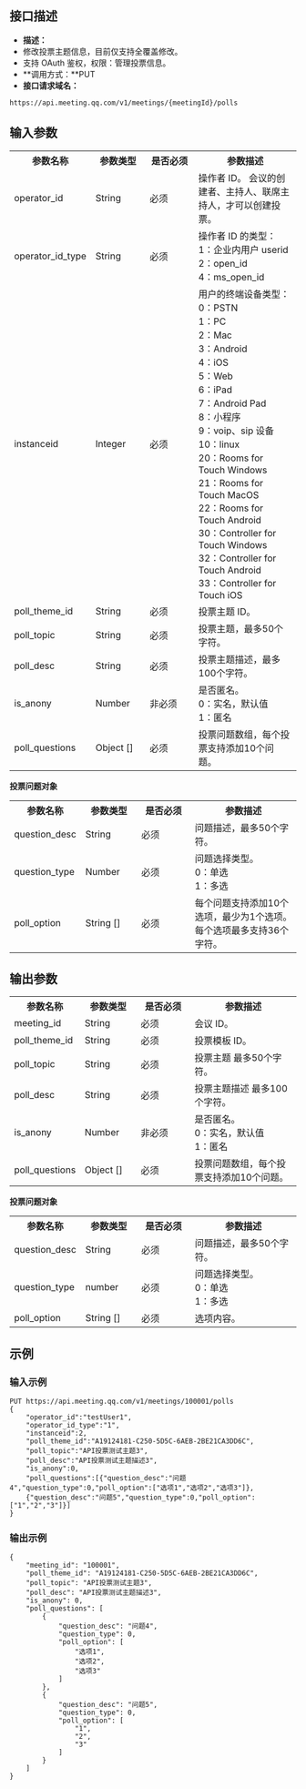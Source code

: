## 接口描述
- **描述：**
 - 修改投票主题信息，目前仅支持全覆盖修改。
 - 支持 OAuth 鉴权，权限：管理投票信息。
- **调用方式：**PUT
- **接口请求域名：**
```plaintext
https://api.meeting.qq.com/v1/meetings/{meetingId}/polls
```

## 输入参数
<table>
   <tr>
      <th width="20%" >参数名称	</td>
      <th width="20%" >参数类型</td>
      <th width="20%" >是否必须	</td>
      <th width="40%" >参数描述</td>
   </tr>
   <tr>
	 <td>operator_id	</td>	
	 <td >String	</td>
	 <td>必须	</td>	
	 <td>操作者 ID。 会议的创建者、主持人、联席主持人，才可以创建投票。		</td>   
	 </tr>
   <tr>
	 <td>operator_id_type	</td>
	 <td>String	</td>	
	 <td>必须	</td>	
	 <td>操作者 ID 的类型： <br>1：企业内用户 userid<br> 2：open_id <br>4：ms_open_id		</td> 
	 </tr>
   <tr>
	 <td>instanceid	</td>
	 <td>Integer	</td>
	 <td>必须	</td>	 
	 <td>用户的终端设备类型：<br>0：PSTN<br>1：PC<br>2：Mac<br>3：Android<br>4：iOS<br>5：Web<br>6：iPad<br>7：Android Pad<br>8：小程序<br>9：voip、sip 设备<br>10：linux<br>20：Rooms for Touch Windows<br>21：Rooms for Touch MacOS<br>22：Rooms for Touch Android<br>30：Controller for Touch Windows<br>32：Controller for Touch Android<br>33：Controller for Touch iOS</td>	  
	 </tr>
   <tr>
	 <td>poll_theme_id	</td>
	 <td>String	</td>	
	 <td>必须	</td>	
	 <td>投票主题 ID。   	</td>	 
	 </tr>
<tr>
	 <td>poll_topic	</td>
	 <td>String	</td>	
	 <td>必须	</td>	
	 <td>投票主题，最多50个字符。   	</td>	 
	 </tr>
   <tr>
	 <td>poll_desc	</td>
	 <td>String	</td>
	 <td>必须	</td>	
	 <td>投票主题描述，最多100个字符。  	</td>  	  
	 </tr>
   <tr>
	 <td>is_anony		</td>
	 <td>Number	</td>	
	 <td>非必须		</td>
	 <td>是否匿名。 <br>0：实名，默认值 <br>1：匿名		</td>   
	 </tr>
   <tr>
	 <td>poll_questions	</td>
	 <td>Object []	</td>
	 <td>必须	</td>
	 <td>投票问题数组，每个投票支持添加10个问题。 	</td> 
	 </tr>
</table>

**投票问题对象**
<table>
   <tr>
      <th width="20%" >参数名称	</td>
      <th width="20%" >参数类型</td>
      <th width="20%" >是否必须	</td>
      <th width="40%" >参数描述</td>
   </tr>
   <tr>
	 <td>question_desc	</td>
	 <td>String	</td>
	 <td>必须</td>
	 <td>问题描述，最多50个字符。    </td>	 
	 </tr>
   <tr>
	 <td>question_type	</td>
	 <td>Number	</td>
	 <td>必须</td>	
	 <td>问题选择类型。<br>0：单选 <br>1：多选    </td>	 
	 </tr>
   <tr>
	 <td>poll_option	</td>	
	 <td>String []	</td>
	 <td>必须</td>		
	 <td>每个问题支持添加10个选项，最少为1个选项。每个选项最多支持36个字符。</td>  
	 </tr>
</table>

## 输出参数
<table>
   <tr>
      <th width="20%" >参数名称	</td>
      <th width="20%" >参数类型</td>
      <th width="20%" >是否必须	</td>
      <th width="40%" >参数描述</td>
   </tr>
   <tr>
	 <td>meeting_id	</td>	
	 <td>String	</td>
	 <td>必须</td>	
	 <td>会议 ID。    	</td>
	 </tr>
   <tr>
	 <td>poll_theme_id</td>		
	 <td>String	</td>	
	 <td>必须	</td>		
	 <td>投票模板 ID。   </td> 
	 </tr>
   <tr>	 
	 <td>poll_topic	</td>
	 <td>String	</td>	
	 <td>必须	</td>		 
	 <td>投票主题 最多50个字符。   </td> 
	 </tr>
   <tr>	
	 <td>poll_desc</td>		 
	 <td>String	</td>	
	 <td>必须	</td>	
	 <td>投票主题描述 最多100个字符。   </td>
	 </tr>	
   <tr>
	 <td>is_anony</td>		
	 <td>Number	</td>	
	 <td>非必须	</td>	
	 <td>是否匿名。 <br>0：实名，默认值 <br>1：匿名	</td>
	 </tr>
   <tr>
	 <td>poll_questions	</td>	 
	 <td>Object []	</td>	
	 <td>必须	</td>		
	 <td>投票问题数组，每个投票支持添加10个问题。    </td>
	 </tr>
</table>

**投票问题对象**
<table>
   <tr>
      <th width="20%" >参数名称	</td>
      <th width="20%" >参数类型</td>
      <th width="20%" >是否必须	</td>
      <th width="40%" >参数描述</td>
   </tr>
 <tr>	
 <td>question_desc</td>
 <td>String</td>
 <td>必须</td>
 <td>问题描述，最多50个字符。  </td>  	</tr>
 <tr>	
 <td>question_type</td>	
 <td>number</td>
 <td>必须</td>	
 <td>问题选择类型。<br>0：单选 <br>1：多选  </td>  
 </tr>
 <tr>
 <td>poll_option</td>
 <td>String []</td>	
 <td>必须</td>	
 <td>选项内容。</td>
 </tr>
</table>


## 示例
### 输入示例

```plaintext
PUT https://api.meeting.qq.com/v1/meetings/100001/polls
{
    "operator_id":"testUser1",
    "operator_id_type":"1",
    "instanceid":2,
    "poll_theme_id":"A19124181-C250-5D5C-6AEB-2BE21CA3DD6C",
    "poll_topic":"API投票测试主题3",
    "poll_desc":"API投票测试主题描述3",
    "is_anony":0,
    "poll_questions":[{"question_desc":"问题4","question_type":0,"poll_option":["选项1","选项2","选项3"]},
    {"question_desc":"问题5","question_type":0,"poll_option":["1","2","3"]}]
}
```


### 输出示例

```plaintext
{
    "meeting_id": "100001",
    "poll_theme_id": "A19124181-C250-5D5C-6AEB-2BE21CA3DD6C",
    "poll_topic": "API投票测试主题3",
    "poll_desc": "API投票测试主题描述3",
    "is_anony": 0,
    "poll_questions": [
        {
            "question_desc": "问题4",
            "question_type": 0,
            "poll_option": [
                "选项1",
                "选项2",
                "选项3"
            ]
        },
        {
            "question_desc": "问题5",
            "question_type": 0,
            "poll_option": [
                "1",
                "2",
                "3"
            ]
        }
    ]
}
```
